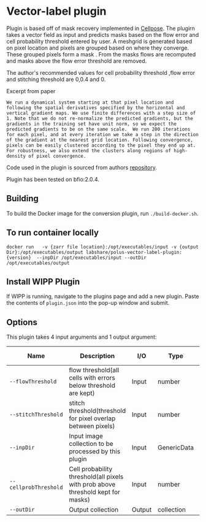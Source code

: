 # Vector-label plugin
Plugin is based off of mask recovery implemented in [Cellpose](https://www.biorxiv.org/content/10.1101/2020.02.02.931238v1). 
The plugirn takes a vector field as  input and predicts masks based on the flow error and cell probability threshold entered by user.
A meshgrid is generated based on pixel location and pixels are grouped based on where they converge. These grouped pixels form a mask 
. From the masks flows are recomputed and masks above the flow error threshold are removed.
  
The author's recommended values for cell probability threshold ,flow error and stitching threshold are 0,0.4 and 0. 

Excerpt from paper
  
`We run a dynamical system starting at that pixel location and following the spatial derivatives specified by the horizontal and vertical gradient maps.
We use finite differences with a step size of 1. Note that we do not re-normalize the predicted gradients, but the gradients in the training set have unit norm, so we expect the predicted gradients to be on the same scale. 
We run 200 iterations for each pixel, and at every iteration we take a step in the direction of the gradient at the nearest grid location.
Following convergence, pixels can be easily clustered according to the pixel they end up at. For robustness, we also extend the clusters along regions of high-density of pixel convergence.`

Code used in the plugin is sourced from authors [repository](https://github.com/MouseLand/cellpose/tree/master/cellpose).

Plugin has been tested  on bfio:2.0.4.

## Building

To build the Docker image for the conversion plugin, run
`./build-docker.sh`.

## To run container locally
  `docker run   -v {zarr file location}:/opt/executables/input -v {output Dir}:/opt/executables/output labshare/polus-vector-label-plugin:{version}  --inpDir /opt/executables/input --outDir /opt/executables/output` 

## Install WIPP Plugin

If WIPP is running, navigate to the plugins page and add a new plugin. Paste the contents of `plugin.json` into the pop-up window and submit.

## Options

This plugin takes 4 input arguments and 1 output argument:

| Name          | Description             | I/O    | Type   | Default values    |   
|---------------|-------------------------|--------|--------|--------|
| `--flowThreshold` | flow threshold(all cells with errors below threshold are kept)| Input | number | 0.8   | 
| `--stitchThreshold` | stitch threshold(threshold for pixel overlap between pixels) | Input | number |   0 | 
| `--inpDir` | Input image collection to be processed by this plugin | Input | GenericData | n/a  | 
| `--cellprobThreshold` | Cell probability threshold(all pixels with prob above threshold kept for masks) | Input | number |   0 | 
| `--outDir` | Output collection | Output | collection | n/a  | 

